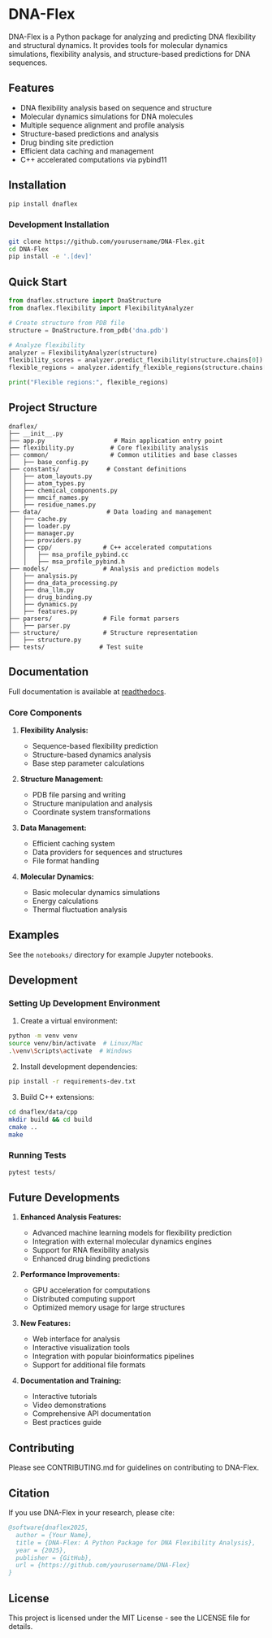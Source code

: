 # DNA-Flex

DNA-Flex is a Python package for analyzing and predicting DNA flexibility and structural dynamics. It provides tools for molecular dynamics simulations, flexibility analysis, and structure-based predictions for DNA sequences.

## Features

- DNA flexibility analysis based on sequence and structure
- Molecular dynamics simulations for DNA molecules
- Multiple sequence alignment and profile analysis
- Structure-based predictions and analysis
- Drug binding site prediction
- Efficient data caching and management
- C++ accelerated computations via pybind11

## Installation

```bash
pip install dnaflex
```

### Development Installation

```bash
git clone https://github.com/yourusername/DNA-Flex.git
cd DNA-Flex
pip install -e '.[dev]'
```

## Quick Start

```python
from dnaflex.structure import DnaStructure
from dnaflex.flexibility import FlexibilityAnalyzer

# Create structure from PDB file
structure = DnaStructure.from_pdb('dna.pdb')

# Analyze flexibility
analyzer = FlexibilityAnalyzer(structure)
flexibility_scores = analyzer.predict_flexibility(structure.chains[0])
flexible_regions = analyzer.identify_flexible_regions(structure.chains[0])

print("Flexible regions:", flexible_regions)
```

## Project Structure

```
dnaflex/
├── __init__.py
├── app.py                   # Main application entry point
├── flexibility.py          # Core flexibility analysis
├── common/                 # Common utilities and base classes
│   ├── base_config.py
├── constants/             # Constant definitions
│   ├── atom_layouts.py
│   ├── atom_types.py
│   ├── chemical_components.py
│   ├── mmcif_names.py
│   ├── residue_names.py
├── data/                  # Data loading and management
│   ├── cache.py
│   ├── loader.py
│   ├── manager.py
│   ├── providers.py
│   ├── cpp/              # C++ accelerated computations
│   │   ├── msa_profile_pybind.cc
│   │   ├── msa_profile_pybind.h
├── models/               # Analysis and prediction models
│   ├── analysis.py
│   ├── dna_data_processing.py
│   ├── dna_llm.py
│   ├── drug_binding.py
│   ├── dynamics.py
│   ├── features.py
├── parsers/              # File format parsers
│   ├── parser.py
├── structure/            # Structure representation
│   ├── structure.py
├── tests/               # Test suite
```

## Documentation

Full documentation is available at [readthedocs](https://dnaflex.readthedocs.io/).

### Core Components

1. **Flexibility Analysis:**
   - Sequence-based flexibility prediction
   - Structure-based dynamics analysis
   - Base step parameter calculations

2. **Structure Management:**
   - PDB file parsing and writing
   - Structure manipulation and analysis
   - Coordinate system transformations

3. **Data Management:**
   - Efficient caching system
   - Data providers for sequences and structures
   - File format handling

4. **Molecular Dynamics:**
   - Basic molecular dynamics simulations
   - Energy calculations
   - Thermal fluctuation analysis

## Examples

See the `notebooks/` directory for example Jupyter notebooks.

## Development

### Setting Up Development Environment

1. Create a virtual environment:
```bash
python -m venv venv
source venv/bin/activate  # Linux/Mac
.\venv\Scripts\activate  # Windows
```

2. Install development dependencies:
```bash
pip install -r requirements-dev.txt
```

3. Build C++ extensions:
```bash
cd dnaflex/data/cpp
mkdir build && cd build
cmake ..
make
```

### Running Tests

```bash
pytest tests/
```

## Future Developments

1. **Enhanced Analysis Features:**
   - Advanced machine learning models for flexibility prediction
   - Integration with external molecular dynamics engines
   - Support for RNA flexibility analysis
   - Enhanced drug binding predictions

2. **Performance Improvements:**
   - GPU acceleration for computations
   - Distributed computing support
   - Optimized memory usage for large structures

3. **New Features:**
   - Web interface for analysis
   - Interactive visualization tools
   - Integration with popular bioinformatics pipelines
   - Support for additional file formats

4. **Documentation and Training:**
   - Interactive tutorials
   - Video demonstrations
   - Comprehensive API documentation
   - Best practices guide

## Contributing

Please see CONTRIBUTING.md for guidelines on contributing to DNA-Flex.

## Citation

If you use DNA-Flex in your research, please cite:

```bibtex
@software{dnaflex2025,
  author = {Your Name},
  title = {DNA-Flex: A Python Package for DNA Flexibility Analysis},
  year = {2025},
  publisher = {GitHub},
  url = {https://github.com/yourusername/DNA-Flex}
}
```

## License

This project is licensed under the MIT License - see the LICENSE file for details.
